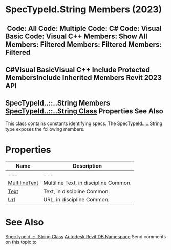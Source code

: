 # SpecTypeId.String Members (2023)

﻿
 Code: All Code: Multiple Code: C# Code: Visual Basic Code: Visual C++  Members: Show All Members: Filtered Members: Filtered Members: Filtered   
---  
C#Visual BasicVisual C++
Include Protected MembersInclude Inherited Members
Revit 2023 API  
---  
SpecTypeId..::..String Members  
[SpecTypeId..::..String Class](838f3053-a30d-f80f-beff-2b04d710fbc9.md "SpecTypeId.String Class") Properties See Also  
---  
This class contains constants identifying specs. 
The [SpecTypeId..::..String](838f3053-a30d-f80f-beff-2b04d710fbc9.md "SpecTypeId.String Class") type exposes the following members.
# Properties
| Name | Description |
| --- | --- |
| --- | --- | --- |
| [MultilineText](97bbc42a-47e8-0e2e-1c71-60e601b1a767.md "MultilineText Property") | Multiline Text, in discipline Common. |
| [Text](bca94fdd-b22c-45fb-2db7-c6290b29c9e9.md "Text Property") | Text, in discipline Common. |
| [Url](3609d7f8-e96e-2e38-f60e-65c68873b62f.md "Url Property") | URL, in discipline Common. |

# See Also
[SpecTypeId..::..String Class](838f3053-a30d-f80f-beff-2b04d710fbc9.md "SpecTypeId.String Class")
[Autodesk.Revit.DB Namespace](87546ba7-461b-c646-cbb1-2cb8f5bff8b2.md "Autodesk.Revit.DB Namespace")
Send comments on this topic to 